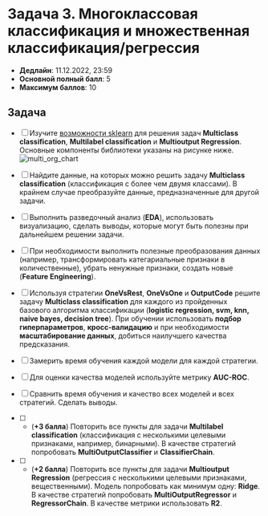 # Задача 3. Многоклассовая классификация и множественная классификация/регрессия

* **Дедлайн**: 11.12.2022, 23:59
* **Основной полный балл**: 5
* **Максимум баллов**: 10

## Задача

- [ ] Изучите [возможности sklearn](https://scikit-learn.org/stable/modules/multiclass.html#multiclass-classification) для решения задач **Multiclass classification**, **Multilabel classification** и **Multioutput Regression**. Основные компоненты библиотеки указаны на рисунке ниже.
![multi_org_chart](https://scikit-learn.org/stable/_images/multi_org_chart.png)

- [ ] Найдите данные, на которых можно решить задачу **Multiclass classification** (классификация с более чем двумя классами). В крайнем случае преобразуйте данные, предназначенные для другой задачи.
- [ ] Выполнить разведочный анализ (**EDA**), использовать визуализацию, сделать выводы, которые могут быть полезны при дальнейшем решении задачи.
- [ ] При необходимости выполнить полезные преобразования данных (например, трансформировать категариальные признаки в количественные), убрать ненужные признаки, создать новые (**Feature Engineering**).
- [ ] Используя стратегии **OneVsRest**, **OneVsOne** и **OutputCode** решите задачу **Multiclass classification** для каждого из пройденных базового алгоритма классификации (**logistic regression, svm, knn, naive bayes, decision tree**). При обучении использовать **подбор гиперпараметров**, **кросс-валидацию** и при необходимости **масштабирование данных**, добиться наилучшего качества предсказания.
- [ ] Замерить время обучения каждой модели для каждой стратегии.
- [ ] Для оценки качества моделей используйте метрику **AUC-ROC**.
- [ ] Сравнить время обучения и качество всех моделей и всех стратегий. Сделать выводы.
- [ ] * (**+3 балла**) Повторить все пункты для задачи **Multilabel classification** (классификация с несколькими целевыми признаками, например, бинарными). В качестве стратегий попробовать **MultiOutputClassifier** и **ClassifierChain**.
- [ ] * (**+2 балла**) Повторить все пункты для задачи **Multioutput Regression** (регрессия с несколькими целевыми признаками, вещественными). Модель попробовать как минимум одну: **Ridge**. В качестве стратегий попробовать **MultiOutputRegressor** и **RegressorChain**. В качестве метрики использовать **R2**.
